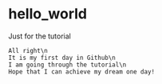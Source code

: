 # hello_world
Just for the tutorial

	All right\n
	It is my first day in Github\n
	I am going through the tutorial\n
	Hope that I can achieve my dream one day!

